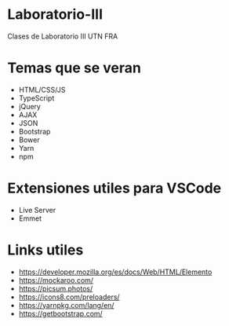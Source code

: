 # Laboratorio-III
Clases de Laboratorio III UTN FRA

# Temas que se veran
* HTML/CSS/JS
* TypeScript
* jQuery
* AJAX
* JSON
* Bootstrap
* Bower
* Yarn
* npm

# Extensiones utiles para VSCode
* Live Server
* Emmet

# Links utiles
* https://developer.mozilla.org/es/docs/Web/HTML/Elemento
* https://mockaroo.com/
* https://picsum.photos/
* https://icons8.com/preloaders/
* https://yarnpkg.com/lang/en/
* https://getbootstrap.com/
